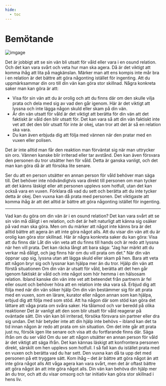```yaml
---
hide:
  - toc
---
```


<div class="container">
    <div class="main_img">
        <h1>Bemötande</h1>
        <img src="../../resources/images/ctrl-image-2.jpg" alt="imgage" />
    </div>
</div>

<!--
<div style="
        background-image: url('../../resources/images/ctrl-image-6.jpg'); /* Replace with your hero image URL */
        background-size: cover; /* Cover the entire div */
        background-position: center; /* Center the image */
        height: 400px; /* Set the height of the hero section */
        display: flex; /* Use flexbox for centering content */
        align-items: center; /* Center content vertically */
        justify-content: center; /* Center content horizontally */
        color: white; /* Text color */
        text-align: center; /* Center text */
        text-shadow: 2px 2px 4px rgba(0, 0, 0, 0.7); /* Black shadow effect */
        ">
        <h1 style="color:#FF28C3">
            Bemötande
        </h1>
</div>

-->

Det är jobbigt att se sin vän bli utsatt för våld eller vara i en osund relation. Och det kan vara svårt och veta hur man ska agera. Då är det viktigt att komma ihåg att lita på magkänslan. Märker man att ens kompis inte mår bra i en relation är det bättre att göra någonting istället för ingenting. Att du uppmärksammar din oro till din vän kan göra stor skillnad. Några konkreta saker man kan göra är att:

* Visa för sin vän att du är orolig och att du finns där om den skulle vilja prata och dela med sig av vad den går igenom. Här är det viktigt att lyssna och inte lägga någon skuld eller skam på din vän.
*  Är din vän utsatt för våld är det viktigt att berätta för din vän att det faktiskt är våld den blir utsatt för. Det kan vara så att din vän faktiskt inte vet att det den blir utsatt för inte är okej, utan tror att det är så en relation ska vara. 
* Du kan även erbjuda dig att följa med vännen när den pratar med en vuxen eller polisen. 

Det är inte alltid man får den reaktion man förväntat sig när man uttrycker sin oro. Vännen kanske blir irriterad eller tar avstånd. Den kan även försvara den personen du tror utsätter hen för våld. Detta är ganska vanligt, och det man kan göra då är att försöka lite senare. 

Ser du att en person utsätter en annan person för våld behöver man säga till. Det behöver inte nödvändigtvis vara direkt till personen om man tycker att det känns läskigt eller att personen upplevs som hotfull, utan det kan också vara en vuxen. Förklara då vad du sett och berätta att du inte tycker detta är okej. Den vuxna kan då prata med personen. Det viktigaste att komma ihåg är att det alltid är bättre att göra någonting istället för ingenting.


***
Vad kan du göra om din vän är i en osund relation?
Det kan vara svårt att se sin vän må dåligt i en relation, och det är helt naturligt att känna sig osäker på vad man ska göra. Men om du märker att något inte känns bra är det alltid bättre att agera än att inte göra något alls. Att du visar din vän att du är orolig kan göra stor skillnad.
Här är några konkreta saker du kan göra:
Visa att du finns där
Låt din vän veta att du finns till hands och är redo att lyssna när hen vill prata. Det kan räcka långt att bara säga: "Jag har märkt att du verkar må dåligt, och jag finns här om du vill prata om det." När din vän öppnar upp sig, lyssna utan att lägga skuld eller skam på hen. Bara att veta att någon bryr sig och lyssnar kan hjälpa mer än du tror.
Hjälp din vän att förstå situationen
Om din vän är utsatt för våld, berätta att det hen går igenom faktiskt är våld och inte något som hör hemma i en hälsosam relation. Ibland kanske din vän inte vet att beteendet från partnern är fel eller osunt och behöver höra att en relation inte ska vara så.
Erbjud dig att följa med när din vän söker hjälp
Om din vän bestämmer sig för att prata med en vuxen, som en lärare, kurator eller någon annan som kan hjälpa, erbjud dig att följa med som stöd. Att ha någon där som stöd kan göra det lättare att våga prata om svåra saker.
Ha tålamod och var beredd på olika reaktioner
Det är vanligt att den som blir utsatt för våld reagerar på oväntade sätt. Din vän kan bli irriterad, försöka försvara sin partner eller dra sig undan. Det här betyder inte att din hjälp inte behövs – ibland kan det ta tid innan någon är redo att prata om sin situation. Om det inte går att prata just nu, försök igen lite senare och visa att du fortfarande finns där.
Säga ifrån om du ser våld
Om du ser att någon utsätter en annan person för våld är det viktigt att säga ifrån. Det kan kännas läskigt att konfrontera personen direkt, särskilt om hen upplevs som hotfull. I så fall kan du istället prata med en vuxen och berätta vad du har sett. Den vuxna kan då ta upp det med personen på ett tryggare sätt.
Kom ihåg – det är bättre att göra något än att inte göra något alls
Att våga agera kan vara svårt, men det är oftast bättre att göra något än att inte göra något alls. Din vän kan behöva din hjälp mer än du tror, och att du visar omsorg och tar initiativ kan göra stor skillnad i hens liv.
</div>
